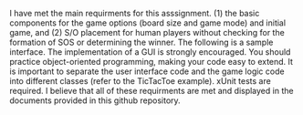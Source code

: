 I have met the main requirments for this asssignment. (1) the basic components for the game options (board size and game mode) and initial game, and (2) S/O placement for human players without checking for the formation of SOS or determining the winner. The following is a sample interface. The implementation of a GUI is strongly encouraged. You should practice object-oriented programming, making your code easy to extend. It is important to separate the user interface code and the game logic code into different classes (refer to the TicTacToe example). xUnit tests are required. I believe that all of these requirments are met and displayed in the documents provided in this github repository.

